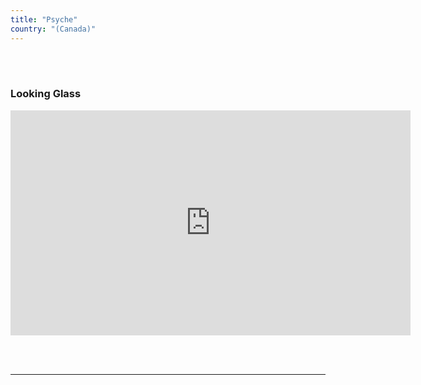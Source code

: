 ```yaml
---
title: "Psyche"
country: "(Canada)"
---
```


<br></br>

### Looking Glass

<iframe
      src="https://www.youtube.com/embed/N5TheLEo8rw"
      title="titrevideo"
      allow="accelerometer; autoplay; encrypted-media; gyroscope; picture-in-picture"
      frameBorder="0"
      webkitallowfullscreen="true"
      mozallowfullscreen="true"
      allowFullScreen
      width="640" 
      height="360"
    ></iframe>


  <br></br>
  <hr></hr>
  <br></br>